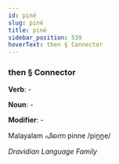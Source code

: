 ```yaml
---
id: pinë
slug: pinë
title: pinë
sidebar_position: 539
hoverText: then § Connector
---
```


### then § Connector

**Verb**: -

**Noun**: -

**Modifier**: -

Malayalam പിന്നെ pinne /pin̪n̪e/

*Dravidian Language Family*